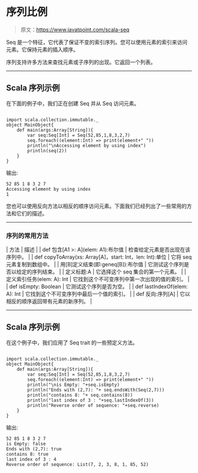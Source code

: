 # 序列比例

> 原文：<https://www.javatpoint.com/scala-seq>

Seq 是一个特征，它代表了保证不变的索引序列。您可以使用元素的索引来访问元素。它保持元素的插入顺序。

序列支持许多方法来查找元素或子序列的出现。它返回一个列表。

* * *

## Scala 序列示例

在下面的例子中，我们正在创建 Seq 并从 Seq 访问元素。

```

import scala.collection.immutable._
object MainObject{
    def main(args:Array[String]){
        var seq:Seq[Int] = Seq(52,85,1,8,3,2,7)
        seq.foreach((element:Int) => print(element+" "))
        println("\nAccessing element by using index")
        println(seq(2))
    }
}

```

输出:

```
52 85 1 8 3 2 7 
Accessing element by using index
1

```

您也可以使用反向方法以相反的顺序访问元素。下面我们已经列出了一些常用的方法和它们的描述。

* * *

### 序列的常用方法

| 方法 | 描述 |
| def 包含[A1 >: A](elem: A1):布尔值 | 检查给定元素是否出现在该序列中。 |
| def copyToArray(xs: Array[A]，start: Int，len: Int):单位 | 它将 seq 元素复制到数组中。 |
| 用[B]定义结束(即:geneq[B]):布尔值 | 它测试这个序列是否以给定的序列结束。 |
| 定义标题:A | 它选择这个 seq 集合的第一个元素。 |
| 定义索引任务(elem: A): Int | 它找到这个不可变序列中第一次出现的值的索引。 |
| def isEmpty: Boolean | 它测试这个序列是否为空。 |
| def lastIndexOf(elem: A): Int | 它找到这个不可变序列中最后一个值的索引。 |
| def 反向:序列[A] | 它以相反的顺序返回带有元素的新序列。 |

* * *

## Scala 序列示例

在这个例子中，我们应用了 Seq trait 的一些预定义方法。

```

import scala.collection.immutable._
object MainObject{
    def main(args:Array[String]){
        var seq:Seq[Int] = Seq(52,85,1,8,3,2,7)
        seq.foreach((element:Int) => print(element+" "))
        println("\nis Empty: "+seq.isEmpty)
        println("Ends with (2,7): "+ seq.endsWith(Seq(2,7)))
        println("contains 8: "+ seq.contains(8))
        println("last index of 3 : "+seq.lastIndexOf(3))
        println("Reverse order of sequence: "+seq.reverse)
    }
}

```

输出:

```
52 85 1 8 3 2 7 
is Empty: false
Ends with (2,7): true
contains 8: true
last index of 3 : 4
Reverse order of sequence: List(7, 2, 3, 8, 1, 85, 52)

```